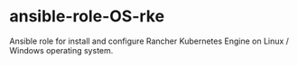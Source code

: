 # ansible-role-OS-rke
Ansible role for install and configure Rancher Kubernetes Engine on Linux / Windows operating system.
